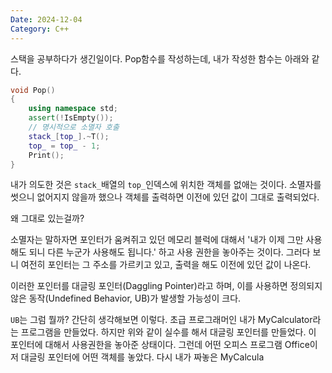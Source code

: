 ```yaml
---
Date: 2024-12-04
Category: C++
---
```

스택을 공부하다가 생긴일이다. Pop함수를 작성하는데, 내가 작성한 함수는 아래와 같다.
```cpp
void Pop()
{
	using namespace std;
	assert(!IsEmpty());
	// 명시적으로 소멸자 호출
	stack_[top_].~T();
	top_ = top_ - 1;
	Print();
}
```

내가 의도한 것은 `stack_`배열의 `top_`인덱스에 위치한 객체를 없애는 것이다. 소멸자를 썻으니 없어지지 않을까 했으나 객체를 출력하면 이전에 있던 값이 그대로 출력되었다.

왜 그대로 있는걸까?

소멸자는 말하자면 포인터가 움켜쥐고 있던 메모리 블럭에 대해서 '내가 이제 그만 사용해도 되니 다른 누군가 사용해도 됩니다.' 하고 사용 권한을 놓아주는 것이다. 그러다 보니 여전히 포인터는 그 주소를 가르키고 있고, 출력을 해도 이전에 있던 값이 나온다.

이러한 포인터를 대글링 포인터(Daggling Pointer)라고 하며, 이를 사용하면 정의되지 않은 동작(Undefined Behavior, UB)가 발생할 가능성이 크다.

`UB`는 그럼 뭘까? 간단히 생각해보면 이렇다. 초급 프로그래머인 내가 MyCalculator라는 프로그램을 만들었다. 하지만 위와 같이 실수를 해서 대글링 포인터를 만들었다. 이 포인터에 대해서 사용권한을 놓아준 상태이다. 그런데 어떤 오피스 프로그램 Office이 저 대글링 포인터에 어떤 객체를 놓았다. 다시 내가 짜놓은 MyCalcula